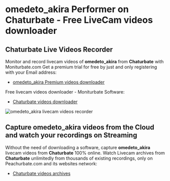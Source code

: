 # omedeto_akira Performer on Chaturbate - Free LiveCam videos downloader

## Chaturbate Live Videos Recorder

Monitor and record livecam videos of **omedeto_akira** from **Chaturbate** with Moniturbate.com
Get a premium trial for free by just and only registering with your Email address:
* [omedeto_akira Premium videos downloader](https://moniturbate.com/request-demo-licence-key.html)

Free livecam videos downloader - Moniturbate Software:
* [Chaturbate videos downloader](https://moniturbate.com/moniturbate-download-software.html)

![omedeto_akira livecam videos recorder](https://peachurnet.com/templates/moniturbate-software.png)


## Capture omedeto_akira videos from the Cloud and watch your recordings on Streaming

Without the need of downloading a software, capture **omedeto_akira** livecam videos from **Chaturbate** 100% online.
Watch Livecam archives from **Chaturbate** unlimitedly from thousands of existing recordings, only on Peachurbate.com and its websites network:
* [Chaturbate videos archives](https://peachurnet.com/)